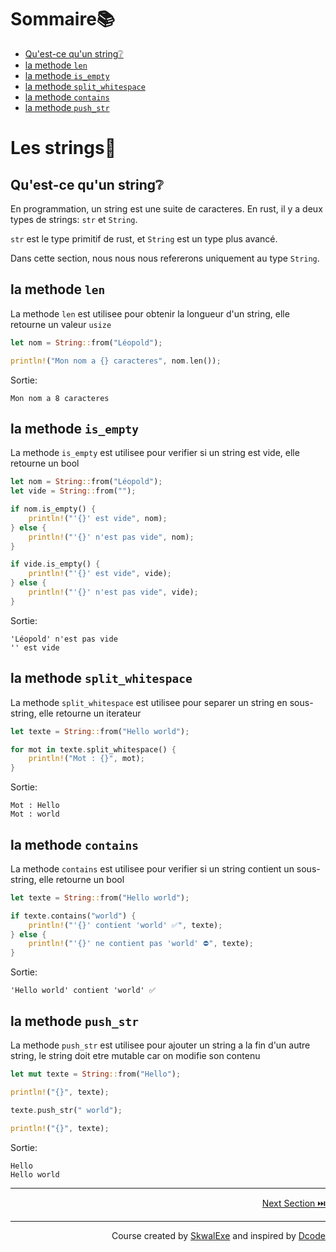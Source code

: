# Sommaire📚
- [Qu'est-ce qu'un string❔](#quest-ce-quun-string)
- [la methode `len`](#la-methode-len)
- [la methode `is_empty`](#la-methode-is_empty)
- [la methode `split_whitespace`](#la-methode-split_whitespace)
- [la methode `contains`](#la-methode-contains)
- [la methode `push_str`](#la-methode-push_str)

# Les strings📝
## Qu'est-ce qu'un string❔
En programmation, un string est une suite de caracteres. En rust, il y a deux types de strings: `str` et `String`.

`str` est le type primitif de rust, et `String` est un type plus avancé.

Dans cette section, nous nous nous refererons uniquement au type `String`.

## la methode `len`
La methode `len` est utilisee pour obtenir la longueur d'un string, elle retourne un valeur `usize`
```rust
let nom = String::from("Léopold");

println!("Mon nom a {} caracteres", nom.len());
```
Sortie:
```
Mon nom a 8 caracteres
```

## la methode `is_empty`
La methode `is_empty` est utilisee pour verifier si un string est vide, elle retourne un bool
```rust
let nom = String::from("Léopold");
let vide = String::from("");

if nom.is_empty() {
    println!("'{}' est vide", nom);
} else {
    println!("'{}' n'est pas vide", nom);
}

if vide.is_empty() {
    println!("'{}' est vide", vide);
} else {
    println!("'{}' n'est pas vide", vide);
}
```
Sortie:
```
'Léopold' n'est pas vide
'' est vide
```

## la methode `split_whitespace`
La methode `split_whitespace` est utilisee pour separer un string en sous-string, elle retourne un iterateur
```rust
let texte = String::from("Hello world");

for mot in texte.split_whitespace() {
    println!("Mot : {}", mot);
}   
```
Sortie:
```
Mot : Hello
Mot : world
```

## la methode `contains`
La methode `contains` est utilisee pour verifier si un string contient un sous-string, elle retourne un bool
```rust
let texte = String::from("Hello world");

if texte.contains("world") {
    println!("'{}' contient 'world' ✅", texte);
} else {
    println!("'{}' ne contient pas 'world' ⛔", texte);
}
```
Sortie:
```
'Hello world' contient 'world' ✅
```

## la methode `push_str`
La methode `push_str` est utilisee pour ajouter un string a la fin d'un autre string, le string doit etre mutable car on modifie son contenu
```rust
let mut texte = String::from("Hello");

println!("{}", texte);

texte.push_str(" world");

println!("{}", texte);
```
Sortie:
```
Hello
Hello world
```


---

<p align="right"><a href="../implementation-de-traits">Next Section ⏭️</a></p>


---

<p align="right">Course created by <a href="https://github.com/SkwalExe/" target="_blank">SkwalExe</a> and inspired by <a href="https://www.youtube.com/watch?v=vOMJlQ5B-M0&list=PLVvjrrRCBy2JSHf9tGxGKJ-bYAN_uDCUL" target="_blank">Dcode</a></p>
